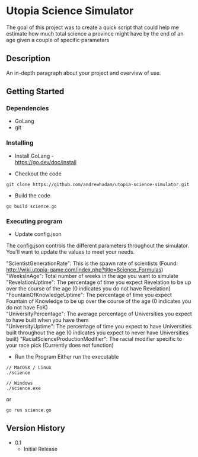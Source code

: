 # Utopia Science Simulator

The goal of this project was to create a quick script that could help me estimate how much total science a province might have by the end of an age given a couple of specific parameters

## Description

An in-depth paragraph about your project and overview of use.

## Getting Started

### Dependencies

* GoLang
* git

### Installing

* Install GoLang -  
https://go.dev/doc/install

* Checkout the code   
```
git clone https://github.com/andrewhadam/utopia-science-simulator.git 
```

* Build the code  

``` 
go build science.go 
```

### Executing program

* Update config.json  

The config.json controls the different parameters throughout the simulator.  You'll want to update the values to meet your needs.  

"ScientistGenerationRate": This is the spawn rate of scientists  (Found: http://wiki.utopia-game.com/index.php?title=Science_Formulas)  
"WeeksInAge": Total number of weeks in the age you want to simulate  
"RevelationUptime": The percentage of time you expect Revelation to be up over the course of the age  (0 indicates you do not have Revelation)  
"FountainOfKnowledgeUptime": The percentage of time you expect Fountain of Knowledge to be up over the course of the age (0 indicates you do not have FoK)  
"UniversityPercentage": The average percentage of Universities you expect to have built when you have them    
"UniversityUptime": The percentage of time you expect to have Universities built throughout the age  (0 indicates you expect to never have Universities built) 
"RacialScienceProductionModifier": The racial modifier specific to your race pick (Currently does not function)  

* Run the Program
Either run the executable
```
// MacOSX / Linux 
./science

// Windows 
./science.exe
```

or 

```
go run science.go
```

## Version History

* 0.1
    * Initial Release
